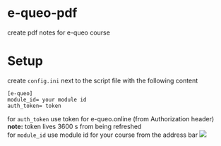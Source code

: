 # e-queo-pdf
create pdf notes for e-queo course

# Setup
create `config.ini` next to the script file with the following content
```
[e-queo]
module_id= your module id 
auth_token= token
```
for `auth_token` use token for e-queo.online (from Authorization header)<br>
**note:** token lives 3600 s from being refreshed<br>
for `module_id` use module id for your course from the address bar 
![](https://i.imgur.com/Vo6e81N.png) 
